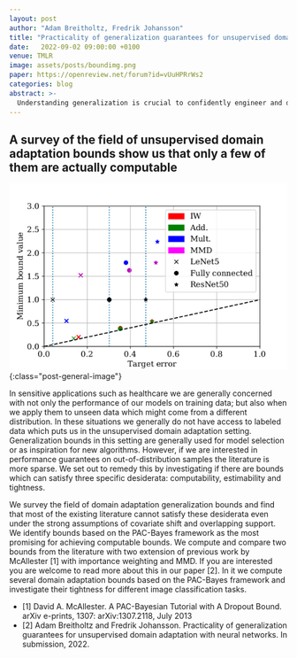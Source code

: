 ```yaml
---
layout: post
author: "Adam Breitholtz, Fredrik Johansson"
title: "Practicality of generalization guarantees for unsupervised domain adaptation with neural networks"
date:   2022-09-02 09:00:00 +0100
venue: TMLR
image: assets/posts/boundimg.png
paper: https://openreview.net/forum?id=vUuHPRrWs2
categories: blog
abstract: >-
  Understanding generalization is crucial to confidently engineer and deploy machine learning models, especially when deployment implies a shift in the data domain. For such domain adaptation problems, we seek generalization bounds which are tractably computable and tight. If these desiderata can be reached, the bounds can serve as guarantees for adequate performance in deployment. However, in applications where deep neural networks are the models of choice, deriving results which fulfill these remains an unresolved challenge; most existing bounds are either vacuous or has non-estimable terms, even in favorable conditions. In this work, we evaluate existing bounds from the literature with potential to satisfy our desiderata on domain adaptation image classification tasks, where deep neural networks are preferred. We find that all bounds are vacuous and that sample generalization terms account for much of the observed looseness, especially when these terms interact with measures of domain shift. To overcome this and arrive at the tightest possible results, we combine each bound with recent data-dependent PAC-Bayes analysis, greatly improving the guarantees. We find that, when domain overlap can be assumed, a simple importance weighting extension of previous work provides the tightest estimable bound. Finally, we study which terms dominate the bounds and identify possible directions for further improvement.
---
```


## A survey of the field of unsupervised domain adaptation bounds show us that only a few of them are actually computable

![Minimum bound values achieved](/assets/posts/boundimg.png){:class="post-general-image"}

In sensitive applications such as healthcare we are generally concerned with not only the performance of our models on training data; but also when we apply them to unseen data which might come from a different distribution. In these situations we generally do not have access to labeled data which puts us in the unsupervised domain adaptation setting. Generalization bounds in this setting are generally used for model selection or as inspiration for new algorithms. However, if we are interested in performance guarantees on out-of-distribution samples the literature is more sparse. We set out to remedy this by investigating if there are bounds which can satisfy three specific desiderata: computability, estimability and tightness.

We survey the field of domain adaptation generalization bounds and find that most of the existing literature cannot satisfy these desiderata even under the strong assumptions of covariate shift and overlapping support. We identify bounds based on the PAC-Bayes framework as the most promising for achieving computable bounds. We compute and compare two bounds from the literature with two extension of previous work by McAllester [1] with importance weighting and MMD.
If you are interested you are welcome to read more about this in our paper [2]. In it we compute several domain adaptation bounds based on the PAC-Bayes framework and investigate their tightness for different image classification tasks.


* [1] David A. McAllester. A PAC-Bayesian Tutorial with A Dropout Bound. arXiv e-prints, 1307:
arXiv:1307.2118, July 2013
* [2] Adam Breitholtz and Fredrik Johansson. Practicality of generalization guarantees for unsupervised
domain adaptation with neural networks. In submission, 2022.
